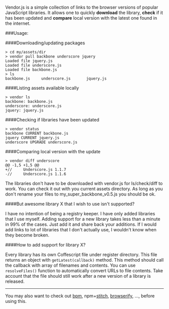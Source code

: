 Vendor.js is a simple collection of links to the browser versions of popular JavaScript libraries. It allows one to quickly **download** the library, **check** if it has been updated and **compare** local version with the latest one found in the internet.

###Usage: 

####Downloading/updating packages


    > cd my/assets/dir
    > vendor pull backbone underscore jquery
    Loaded file jquery.js
    Loaded file underscore.js
    Loaded file backbone.js
    > ls
    backbone.js     underscore.js       jquery.js


####Listing assets available locally

    > vendor ls
    backbone: backbone.js
    underscore: underscore.js
    jquery: jquery.js

####Checking if libraries have been updated

    > vendor status
    backbone CURRENT backbone.js
    jquery CURRENT jquery.js
    underscore UPGRADE underscore.js

####Comparing local version with the update

    > vendor diff underscore
    @@ -1,5 +1,5 @@
    +//     Underscore.js 1.1.7
    -//     Underscore.js 1.1.6
    


The libraries don't have to be downloaded with vendor.js for ls/check/diff to work. You can check it out with you current assets directory. As long as you don't rename your files to my_super_backbone_v0.5.js  you should be ok. 


####But awesome library X that I wish to use isn't supported?

I have no intention of being a registry keeper. I have only added libraries that I use myself. Adding support for a new library takes less than a minute in 99% of the cases. Just add it and share back your additions. If I would add links to lot of libraries that I don't actually use, I wouldn't know when they become broken.

####How to add support for library X?

Every library has its own Coffescript file under register directory. This file returns an object with `getLatest(callback)` method. This method should call the callback with array of filenames and contents. You can use `resolveFiles()` function to automatically convert URLs to file contents. Take account that the file should still work after a new version of a library is released.

---

You may also want to check out [bpm](https://github.com/bpm/bpm), npm+[stitch](https://github.com/sstephenson/stitch), [browserify](https://github.com/substack/node-browserify), ..., before using this.

 

